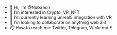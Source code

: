 - 👋 Hi, I’m @Nubaeon
- 👀 I’m interested in Crypto, VR, NFT
- 🌱 I’m currently learning unreal5 integration with VR
- 💞️ I’m looking to collaborate on anything web 3.0
- 📫 How to reach me: Twitter, Telegram, Wickr md
E

<!---
Nubaeon/Nubaeon is a ✨ special ✨ repository because its `README.md` (this file) appears on your GitHub profile.
You can click the Preview link to take a look at your changes.
--->
